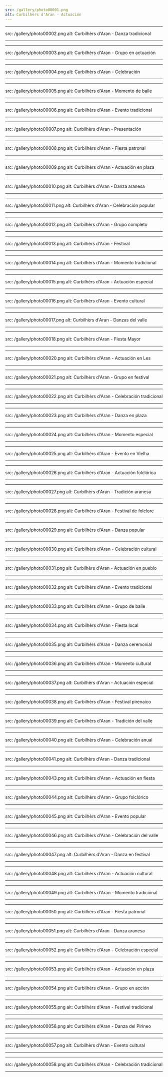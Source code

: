 ```yaml
---
src: /gallery/photo00001.png
alt: Curbilhèrs d'Aran - Actuación
---
```


---

src: /gallery/photo00002.png
alt: Curbilhèrs d'Aran - Danza tradicional

---

---

src: /gallery/photo00003.png
alt: Curbilhèrs d'Aran - Grupo en actuación

---

---

src: /gallery/photo00004.png
alt: Curbilhèrs d'Aran - Celebración

---

---

src: /gallery/photo00005.png
alt: Curbilhèrs d'Aran - Momento de baile

---

---

src: /gallery/photo00006.png
alt: Curbilhèrs d'Aran - Evento tradicional

---

---

src: /gallery/photo00007.png
alt: Curbilhèrs d'Aran - Presentación

---

---

src: /gallery/photo00008.png
alt: Curbilhèrs d'Aran - Fiesta patronal

---

---

src: /gallery/photo00009.png
alt: Curbilhèrs d'Aran - Actuación en plaza

---

---

src: /gallery/photo00010.png
alt: Curbilhèrs d'Aran - Danza aranesa

---

---

src: /gallery/photo00011.png
alt: Curbilhèrs d'Aran - Celebración popular

---

---

src: /gallery/photo00012.png
alt: Curbilhèrs d'Aran - Grupo completo

---

---

src: /gallery/photo00013.png
alt: Curbilhèrs d'Aran - Festival

---

---

src: /gallery/photo00014.png
alt: Curbilhèrs d'Aran - Momento tradicional

---

---

src: /gallery/photo00015.png
alt: Curbilhèrs d'Aran - Actuación especial

---

---

src: /gallery/photo00016.png
alt: Curbilhèrs d'Aran - Evento cultural

---

---

src: /gallery/photo00017.png
alt: Curbilhèrs d'Aran - Danzas del valle

---

---

src: /gallery/photo00018.png
alt: Curbilhèrs d'Aran - Fiesta Mayor

---

---

src: /gallery/photo00020.png
alt: Curbilhèrs d'Aran - Actuación en Les

---

---

src: /gallery/photo00021.png
alt: Curbilhèrs d'Aran - Grupo en festival

---

---

src: /gallery/photo00022.png
alt: Curbilhèrs d'Aran - Celebración tradicional

---

---

src: /gallery/photo00023.png
alt: Curbilhèrs d'Aran - Danza en plaza

---

---

src: /gallery/photo00024.png
alt: Curbilhèrs d'Aran - Momento especial

---

---

src: /gallery/photo00025.png
alt: Curbilhèrs d'Aran - Evento en Vielha

---

---

src: /gallery/photo00026.png
alt: Curbilhèrs d'Aran - Actuación folclórica

---

---

src: /gallery/photo00027.png
alt: Curbilhèrs d'Aran - Tradición aranesa

---

---

src: /gallery/photo00028.png
alt: Curbilhèrs d'Aran - Festival de folclore

---

---

src: /gallery/photo00029.png
alt: Curbilhèrs d'Aran - Danza popular

---

---

src: /gallery/photo00030.png
alt: Curbilhèrs d'Aran - Celebración cultural

---

---

src: /gallery/photo00031.png
alt: Curbilhèrs d'Aran - Actuación en pueblo

---

---

src: /gallery/photo00032.png
alt: Curbilhèrs d'Aran - Evento tradicional

---

---

src: /gallery/photo00033.png
alt: Curbilhèrs d'Aran - Grupo de baile

---

---

src: /gallery/photo00034.png
alt: Curbilhèrs d'Aran - Fiesta local

---

---

src: /gallery/photo00035.png
alt: Curbilhèrs d'Aran - Danza ceremonial

---

---

src: /gallery/photo00036.png
alt: Curbilhèrs d'Aran - Momento cultural

---

---

src: /gallery/photo00037.png
alt: Curbilhèrs d'Aran - Actuación especial

---

---

src: /gallery/photo00038.png
alt: Curbilhèrs d'Aran - Festival pirenaico

---

---

src: /gallery/photo00039.png
alt: Curbilhèrs d'Aran - Tradición del valle

---

---

src: /gallery/photo00040.png
alt: Curbilhèrs d'Aran - Celebración anual

---

---

src: /gallery/photo00041.png
alt: Curbilhèrs d'Aran - Danza tradicional

---

---

src: /gallery/photo00043.png
alt: Curbilhèrs d'Aran - Actuación en fiesta

---

---

src: /gallery/photo00044.png
alt: Curbilhèrs d'Aran - Grupo folclórico

---

---

src: /gallery/photo00045.png
alt: Curbilhèrs d'Aran - Evento popular

---

---

src: /gallery/photo00046.png
alt: Curbilhèrs d'Aran - Celebración del valle

---

---

src: /gallery/photo00047.png
alt: Curbilhèrs d'Aran - Danza en festival

---

---

src: /gallery/photo00048.png
alt: Curbilhèrs d'Aran - Actuación cultural

---

---

src: /gallery/photo00049.png
alt: Curbilhèrs d'Aran - Momento tradicional

---

---

src: /gallery/photo00050.png
alt: Curbilhèrs d'Aran - Fiesta patronal

---

---

src: /gallery/photo00051.png
alt: Curbilhèrs d'Aran - Danza aranesa

---

---

src: /gallery/photo00052.png
alt: Curbilhèrs d'Aran - Celebración especial

---

---

src: /gallery/photo00053.png
alt: Curbilhèrs d'Aran - Actuación en plaza

---

---

src: /gallery/photo00054.png
alt: Curbilhèrs d'Aran - Grupo en acción

---

---

src: /gallery/photo00055.png
alt: Curbilhèrs d'Aran - Festival tradicional

---

---

src: /gallery/photo00056.png
alt: Curbilhèrs d'Aran - Danza del Pirineo

---

---

src: /gallery/photo00057.png
alt: Curbilhèrs d'Aran - Evento cultural

---

---

src: /gallery/photo00058.png
alt: Curbilhèrs d'Aran - Celebración tradicional

---
